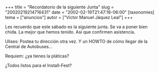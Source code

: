 +++
title = "Recordatorio de la siguiente Junta"
slug = "20020219214716431"
date = "2002-02-19T21:47:16-06:00"
[taxonomies]
tema = ["anuncios"]
autor = ["Víctor Manuel Jáquez Leal"]
+++

Les recuerdo que este sábado es la siguiente junta. Se va a poner bien
chida. La mejor que hemos tenido. Así que confirmen asistencia.

Ulises: Postea tu dirección otra vez. Y un HOWTO de cómo llegar de la
Central de Autobuses…

Requiem: ¿ya tienes la pláticas?

¿Todos listos para el Install-Fest?
